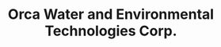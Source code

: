 ---
title: "Orca Water and Environmental Technologies Corp."
url: /imus/orca-water-and-environmental-technologies-corp/
shop: shop
---